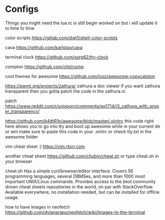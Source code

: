 # Configs
Things you might need the lua.rc is still begin worked on but i will update it to time to time 

color scripts https://gitlab.com/dwt1/shell-color-scripts

cava https://github.com/karlstav/cava

terminal clock https://github.com/xorg62/tty-clock

compton https://github.com/chjj/comp

cool themes for awesome https://github.com/lcpz/awesome-copycatston

https://pwmt.org/projects/zathura/
zathura a doc viewer if you want zathura transparent then you gotta patch the code in the zathura.rc

patch 
https://www.reddit.com/r/unixporn/comments/eq1714/i3_zathura_with_proper_transparency/

https://github.com/b4dtR1p/awesome/blob/master/.xinitrc
this code right here allows you to go into tty and boot up awesome while in your current de or wm 
make sure to paste this code in your .xintrc or check tty.txt in the awesome folder


vim cheat sheet :)
https://vim.rtorr.com

another cheat sheet 
https://github.com/chubin/cheat.sh 
or type cheat.sh in your browser 

cheat.sh
Has a simple curl/browser/editor interface.
Covers 56 programming languages, several DBMSes, and more than 1000 most important UNIX/Linux commands.
Provides access to the best community driven cheat sheets repositories in the world, on par with StackOverflow.
Available everywhere, no installation needed, but can be installed for offline usage.



how to have images in neofetch 
https://github.com/dylanaraps/neofetch/wiki/Images-in-the-terminal
